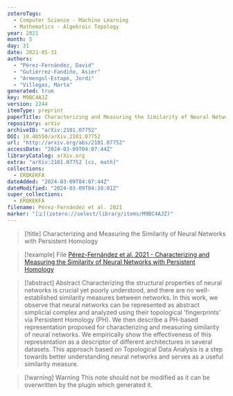 ```yaml
---
zoteroTags:
  - Computer Science - Machine Learning
  - Mathematics - Algebraic Topology
year: 2021
month: 5
day: 31
date: 2021-05-31
authors:
  - "Pérez-Fernández, David"
  - "Gutiérrez-Fandiño, Asier"
  - "Armengol-Estapé, Jordi"
  - "Villegas, Marta"
generated: true
key: M9BC4AJZ
version: 2244
itemType: preprint
paperTitle: Characterizing and Measuring the Similarity of Neural Networks with Persistent Homology
repository: arXiv
archiveID: "arXiv:2101.07752"
DOI: 10.48550/arXiv.2101.07752
url: "http://arxiv.org/abs/2101.07752"
accessDate: "2024-03-09T04:07:44Z"
libraryCatalog: arXiv.org
extra: "arXiv:2101.07752 [cs, math]"
collections:
  - ERQKEKFA
dateAdded: "2024-03-09T04:07:44Z"
dateModified: "2024-03-09T04:10:01Z"
super_collections:
  - ERQKEKFA
filename: Pérez-Fernández et al. 2021
marker: "[🇿](zotero://select/library/items/M9BC4AJZ)"
---
```


> [!title] Characterizing and Measuring the Similarity of Neural Networks with Persistent Homology

> [!example] File
> [Pérez-Fernández et al. 2021 - Characterizing and Measuring the Similarity of Neural Networks with Persistent Homology](/Papers/PDFs/Pérez-Fernández%20et%20al.%202021%20-%20Characterizing%20and%20Measuring%20the%20Similarity%20of%20Neural%20Networks%20with%20Persistent%20Homology.pdf)

> [!abstract] Abstract
> Characterizing the structural properties of neural networks is crucial yet poorly understood, and there are no well-established similarity measures between networks. In this work, we observe that neural networks can be represented as abstract simplicial complex and analyzed using their topological 'fingerprints' via Persistent Homology (PH). We then describe a PH-based representation proposed for characterizing and measuring similarity of neural networks. We empirically show the effectiveness of this representation as a descriptor of different architectures in several datasets. This approach based on Topological Data Analysis is a step towards better understanding neural networks and serves as a useful similarity measure.

>[!warning] Warning
> This note should not be modified as it can be overwritten by the plugin which generated it.

